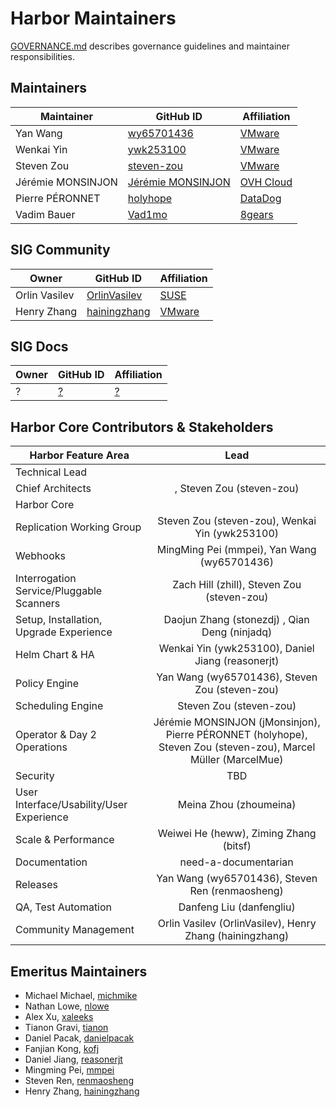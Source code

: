 # Harbor Maintainers

[GOVERNANCE.md](https://github.com/goharbor/community/blob/master/GOVERNANCE.md)
describes governance guidelines and maintainer responsibilities.

## Maintainers

| Maintainer | GitHub ID | Affiliation |
| --------------- | --------- | ----------- |
| Yan Wang | [wy65701436](https://github.com/wy65701436) | [VMware](https://www.github.com/vmware/) |
| Wenkai Yin | [ywk253100](https://github.com/ywk253100) | [VMware](https://www.github.com/vmware/) |
| Steven Zou | [steven-zou](https://github.com/steven-zou) | [VMware](https://www.github.com/vmware/) |
| Jérémie MONSINJON | [Jérémie MONSINJON](https://github.com/jMonsinjon) | [OVH Cloud](https://www.ovh.com/world/) | 
| Pierre PÉRONNET | [holyhope](https://github.com/holyhope) | [DataDog](https://www.datadoghq.com) |
| Vadim Bauer | [Vad1mo](https://github.com/Vad1mo) | [8gears](https://container-registry.com) |

## SIG Community

| Owner | GitHub ID | Affiliation |
| --------------- | --------- | ----------- |
| Orlin Vasilev | [OrlinVasilev](https://github.com/OrlinVasilev) | [SUSE](https://github.com/suse) |
| Henry Zhang | [hainingzhang](https://github.com/hainingzhang) | [VMware](https://www.github.com/vmware/) |

## SIG Docs

| Owner | GitHub ID | Affiliation |
| --------------- | --------- | ----------- |
| ? | [?](https://github.com/?) | [?](https://www.github.com/?) |

## Harbor Core Contributors & Stakeholders

| Harbor Feature Area | Lead |
| ----------------------------- | :---------------------: |
| Technical Lead |  |
| Chief Architects | , Steven Zou (steven-zou) |
| Harbor Core |  |
| Replication Working Group | Steven Zou (steven-zou), Wenkai Yin (ywk253100) |
| Webhooks | MingMing Pei (mmpei), Yan Wang (wy65701436) |
| Interrogation Service/Pluggable Scanners | Zach Hill (zhill), Steven Zou (steven-zou) |
| Setup, Installation, Upgrade Experience | Daojun Zhang (stonezdj) , Qian Deng (ninjadq) |
| Helm Chart & HA | Wenkai Yin (ywk253100), Daniel Jiang (reasonerjt) |
| Policy Engine | Yan Wang (wy65701436), Steven Zou (steven-zou) |
| Scheduling Engine | Steven Zou (steven-zou) |
| Operator & Day 2 Operations | Jérémie MONSINJON (jMonsinjon), Pierre PÉRONNET (holyhope), Steven Zou (steven-zou), Marcel Müller (MarcelMue) |
| Security | TBD |
| User Interface/Usability/User Experience | Meina Zhou (zhoumeina) |
| Scale & Performance | Weiwei He (heww), Ziming Zhang (bitsf) |
| Documentation | need-a-documentarian |
| Releases | Yan Wang (wy65701436), Steven Ren (renmaosheng) |
| QA, Test Automation | Danfeng Liu (danfengliu) |
| Community Management | Orlin Vasilev (OrlinVasilev), Henry Zhang (hainingzhang) |

## Emeritus Maintainers

* Michael Michael, [michmike](https://github.com/michmike)
* Nathan Lowe, [nlowe](https://github.com/nlowe)
* Alex Xu, [xaleeks](https://github.com/xaleeks)
* Tianon Gravi, [tianon](https://github.com/tianon)
* Daniel Pacak, [danielpacak](https://github.com/danielpacak)
* Fanjian Kong, [kofj](https://github.com/kofj)
* Daniel Jiang, [reasonerjt](https://github.com/reasonerjt)
* Mingming Pei, [mmpei](https://github.com/mmpei)
* Steven Ren, [renmaosheng](https://github.com/renmaosheng)
* Henry Zhang, [hainingzhang](https://github.com/hainingzhang)
